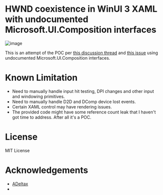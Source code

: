 # HWND coexistence in WinUI 3 XAML with undocumented Microsoft.UI.Composition interfaces

![image](https://user-images.githubusercontent.com/6284353/170027620-fab690b5-9cd2-485d-a716-56f3b0bfb9b8.png)

This is an attempt of the POC per [this discussion thread](https://github.com/microsoft/microsoft-ui-xaml/issues/1833) and [this issue](https://github.com/microsoft/microsoft-ui-xaml/issues/3859) using undocumented Microsoft.UI.Composition interfaces.

# Known Limitation

- Need to manually handle input hit testing, DPI changes and other input and windowing primitives.
- Need to manually handle D2D and DComp device lost events.
- Certain XAML control may have rendering issues.
- The provided code might have some reference count leak that I haven't got time to address. After all it's a POC.

# License

MIT License

# Acknowledgements

- [ADeltax](https://blog.adeltax.com/interopcompositor-and-coredispatcher/)
- 

